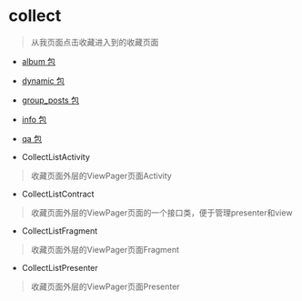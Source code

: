 # collect
> 从我页面点击收藏进入到的收藏页面

- [album 包](./album)

- [dynamic 包](./dynamic)

- [group_posts 包](./group_posts)

- [info 包](./info)

- [qa 包](./qa)

- CollectListActivity
> 收藏页面外层的ViewPager页面Activity

- CollectListContract
> 收藏页面外层的ViewPager页面的一个接口类，便于管理presenter和view

- CollectListFragment
> 收藏页面外层的ViewPager页面Fragment

- CollectListPresenter
> 收藏页面外层的ViewPager页面Presenter
